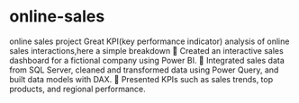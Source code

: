 # online-sales
online sales project
Great KPI(key performance indicator) analysis of online sales interactions,here a simple breakdown
	Created an interactive sales dashboard for a fictional company using Power BI.
	Integrated sales data from SQL Server, cleaned and transformed data using Power Query, and built data models with DAX.
	Presented KPIs such as sales trends, top products, and regional performance.
